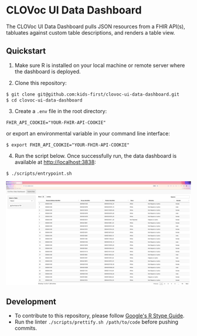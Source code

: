 # CLOVoc UI Data Dashboard

The CLOVoc UI Data Dashboard pulls JSON resources from a FHIR API(s), tabluates against custom table descriptions, and renders a table view.

## Quickstart

1. Make sure R is installed on your local machine or remote server where the dashboard is deployed.

2. Clone this repository:

```
$ git clone git@github.com:kids-first/clovoc-ui-data-dashboard.git
$ cd clovoc-ui-data-dashboard
```

3. Create a `.env` file in the root directory:

```
FHIR_API_COOKIE="YOUR-FHIR-API-COOKIE"
```

or export an environmental variable in your command line interface:

```
$ export FHIR_API_COOKIE="YOUR-FHIR-API-COOKIE"
```

4. Run the script below. Once successfully run, the data dashboard is available at [http://localhost:3838](http://localhost:3838):

```
$ ./scripts/entrypoint.sh
```

![Dashboard](./docs/dashboard.png)

## Development

- To contribute to this repository, please follow [Google's R Stype Guide](https://google.github.io/styleguide/Rguide.html).
- Run the linter `./scripts/prettify.sh /path/to/code` before pushing commits.
